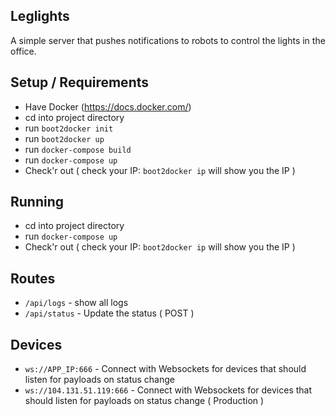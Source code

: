 ## Leglights
A simple server that pushes notifications to robots to control the lights in the office.

## Setup / Requirements
- Have Docker (https://docs.docker.com/)
- cd into project directory
- run `boot2docker init`
- run `boot2docker up`
- run `docker-compose build`
- run `docker-compose up`
- Check'r out ( check your IP: `boot2docker ip` will show you the IP )

## Running
- cd into project directory
- run `docker-compose up`
- Check'r out ( check your IP: `boot2docker ip` will show you the IP )

## Routes
- `/api/logs` - show all logs
- `/api/status` - Update the status ( POST )

## Devices
- `ws://APP_IP:666` - Connect with Websockets for devices that should listen for payloads on status change
- `ws://104.131.51.119:666` - Connect with Websockets for devices that should listen for payloads on status change ( Production )